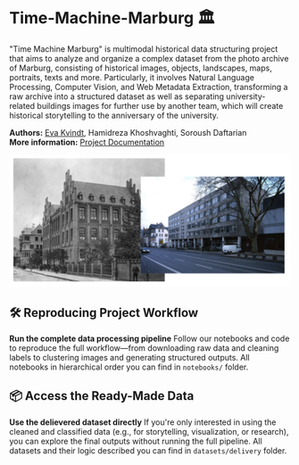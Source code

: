 # Time-Machine-Marburg 🏛️
"Time Machine Marburg" is multimodal historical data structuring project that aims to analyze and organize a complex dataset from the photo archive of Marburg, consisting of historical images, objects, landscapes, maps, portraits, texts and more. Particularly, it involves Natural Language Processing, Computer Vision, and Web Metadata Extraction, transforming a raw archive into a structured dataset as well as separating university-related buildings images for further use by another team, which will create historical storytelling to the anniversary of the university.

**Authors:** [Eva Kvindt](www.linkedin.com/in/eva-kvindt), Hamidreza Khoshvaghti, Soroush Daftarian  
**More information:** [Project Documentation](https://zenodo.org/records/15427716?token=eyJhbGciOiJIUzUxMiJ9.eyJpZCI6ImJiN2YyM2E2LTNmMmEtNDg3NS1iNjliLTFhYTZhN2VjYmM1YSIsImRhdGEiOnt9LCJyYW5kb20iOiI4NzBkOTdiYTQ3ZTFkMDU0OTkwY2M1ZmQ0NjJkNjAxZiJ9.1KtO70OIetgZX_Q2k7_fouTeI-R-efhNVc-JrhMEaiKBoL5rKALWmA_u8aNQEM29pEchoHCadWhKkOzuW3lA2A)

![cover](https://github.com/KvindtEva/Time-Machine-Marburg/blob/main/config/pics/git_overview_pic.png?raw=true)



## 🛠️ Reproducing Project Workflow
**Run the complete data processing pipeline**
Follow our notebooks and code to reproduce the full workflow—from downloading raw data and cleaning labels to clustering images and generating structured outputs. All notebooks in hierarchical order you can find in `notebooks/` folder.

## 📦 Access the Ready-Made Data
**Use the delievered dataset directly**
If you're only interested in using the cleaned and classified data (e.g., for storytelling, visualization, or research), you can explore the final outputs without running the full pipeline. All datasets and their logic described you can find in `datasets/delivery` folder.
